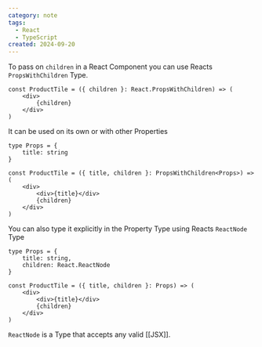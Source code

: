 ```yaml
---
category: note
tags:
  - React
  - TypeScript
created: 2024-09-20
---
```

To pass on `children` in a React Component you can use Reacts `PropsWithChildren` Type.

```TS
const ProductTile = ({ children }: React.PropsWithChildren) => (
    <div>
	    {children}
    </div>
)
```

It can be used on its own or with other Properties

```TS
type Props = {
	title: string
}

const ProductTile = ({ title, children }: PropsWithChildren<Props>) => (
	<div>
	    <div>{title}</div>
	    {children}
    </div>
)
```


You can also type it explicitly in the Property Type using Reacts `ReactNode` Type

```TS
type Props = {
	title: string,
	children: React.ReactNode
}

const ProductTile = ({ title, children }: Props) => (
	<div>
	    <div>{title}</div>
	    {children}
    </div>
)
```

`ReactNode` is a Type that accepts any valid [[JSX]].